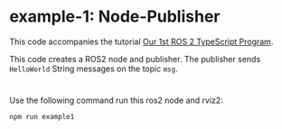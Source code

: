 # example-1: Node-Publisher

This code accompanies the tutorial [Our 1st ROS 2 TypeScript Program](https://medium.com/@ros2jsguy/2-our-1st-ros-2-typescript-program-4f1703fcaf19). 

This code creates a ROS2 node and publisher. The publisher 
sends `HelloWorld` String messages on the topic `msg`.

#
Use the following command run this ros2 node and rviz2:
```
npm run example1
```
